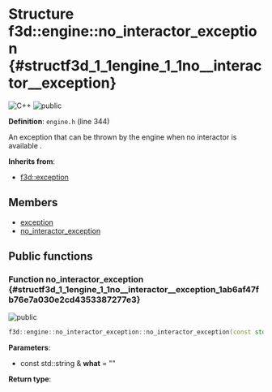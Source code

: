 # Structure f3d::engine::no\_interactor\_exception {#structf3d_1_1engine_1_1no__interactor__exception}

![][C++]
![][public]

**Definition**: `engine.h` (line 344)



An exception that can be thrown by the engine when no interactor is available .

**Inherits from**:

* [f3d::exception](structf3d_1_1exception.md)

## Members

* [exception](structf3d_1_1exception.md#structf3d_1_1exception_1aef4c85042406694200c7f8793785692d)
* [no\_interactor\_exception](structf3d_1_1engine_1_1no__interactor__exception.md#structf3d_1_1engine_1_1no__interactor__exception_1ab6af47fb76e7a030e2cd4353387277e3)

## Public functions

### Function no\_interactor\_exception {#structf3d_1_1engine_1_1no__interactor__exception_1ab6af47fb76e7a030e2cd4353387277e3}

![][public]


```cpp
f3d::engine::no_interactor_exception::no_interactor_exception(const std::string &what="")
```








**Parameters**:

* const std::string & **what** = "" 

**Return type**: 



[public]: https://img.shields.io/badge/-public-brightgreen (public)
[C++]: https://img.shields.io/badge/language-C%2B%2B-blue (C++)
[const]: https://img.shields.io/badge/-const-lightblue (const)
[protected]: https://img.shields.io/badge/-protected-yellow (protected)
[static]: https://img.shields.io/badge/-static-lightgrey (static)
[private]: https://img.shields.io/badge/-private-red (private)
